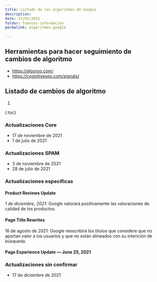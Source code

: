 ```yaml
---
title: Listado de los algoritmos de Google
description: 
date: 17/03/2022
folder: fuentes-informacion
permalink: algoritmos-google
  
---
```


## Herramientas para hacer seguimiento de cambios de algoritmo

- https://algoroo.com/
- https://cognitiveseo.com/signals/

## Listado de cambios de algoritmo

1.
{:toc}

### Actualizaciones Core
- 17 de noviembre de 2021
- 1 de julio de 2021

### Actualizaciones SPAM
 - 3 de noviembre de 2021
 - 28 de julio de 2021

### Actualizaciones específicas

#### Product Reviews Update

*1 de diciembre, 2021*: Google valorará positivamente las valoraciones de calidad de los productos.
 
 #### Page Title Rewrites

16 de agosto de 2021: Google reescribirá los títulos que considere que no aportan valor a los usuarios y que no están alineados con su intención de búsqueda.

#### Page Experience Update — June 25, 2021

### Actualizaciones sin confirmar
  - 17 de diciembre de 2021



<!--stackedit_data:
eyJoaXN0b3J5IjpbMTIxOTQ2OTk5M119
-->